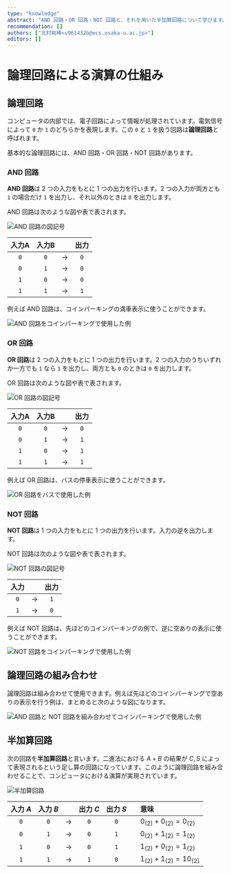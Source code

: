 ```yaml
---
type: "knowledge"
abstract: "AND 回路・OR 回路・NOT 回路と、それを用いた半加算回路について学びます。"
recommendation: []
authors: ["北村祐稀<u961432b@ecs.osaka-u.ac.jp>"]
editors: []
---
```


# 論理回路による演算の仕組み

## 論理回路

コンピュータの内部では、電子回路によって情報が処理されています。電気信号によって `0` か `1` のどちらかを表現します。この `0` と `1` を扱う回路は**論理回路**と呼ばれます。

基本的な論理回路には、AND 回路・OR 回路・NOT 回路があります。

### AND 回路

**AND 回路**は 2 つの入力をもとに 1 つの出力を行います。2 つの入力が両方とも `1` の場合だけ `1` を出力し、それ以外のときは `0` を出力します。

AND 回路は次のような図や表で表されます。

![AND 回路の図記号](/h30-informatics1/3-programming-a/images/circuits/and.drawio.svg)

| 入力A | 入力B |     | 出力 |
| :---: | :---: | :-: | :--: |
|  `0`  |  `0`  |  →  | `0`  |
|  `0`  |  `1`  |  →  | `0`  |
|  `1`  |  `0`  |  →  | `0`  |
|  `1`  |  `1`  |  →  | `1`  |

例えば AND 回路は、コインパーキングの満車表示に使うことができます。

![AND 回路をコインパーキングで使用した例](/h30-informatics1/3-programming-a/images/circuits/and-eg.drawio.svg)

### OR 回路

**OR 回路**は 2 つの入力をもとに 1 つの出力を行います。2 つの入力のうちいずれか一方でも `1` なら `1` を出力し、両方とも `0` のときは `0` を出力します。

OR 回路は次のような図や表で表されます。

![OR 回路の図記号](/h30-informatics1/3-programming-a/images/circuits/or.drawio.svg)

| 入力A | 入力B |     | 出力 |
| :---: | :---: | :-: | :--: |
|  `0`  |  `0`  |  →  | `0`  |
|  `0`  |  `1`  |  →  | `1`  |
|  `1`  |  `0`  |  →  | `1`  |
|  `1`  |  `1`  |  →  | `1`  |

例えば OR 回路は、バスの停車表示に使うことができます。

![OR 回路をバスで使用した例](/h30-informatics1/3-programming-a/images/circuits/or-eg.drawio.svg)

### NOT 回路

**NOT 回路**は 1 つの入力をもとに 1 つの出力を行います。入力の逆を出力します。

NOT 回路は次のような図や表で表されます。

![NOT 回路の図記号](/h30-informatics1/3-programming-a/images/circuits/not.drawio.svg)

| 入力 |     | 出力 |
| :--: | :-: | :--: |
| `0`  |  →  | `1`  |
| `1`  |  →  | `0`  |

例えば NOT 回路は、先ほどのコインパーキングの例で、逆に空ありの表示に使うことができます。

![NOT 回路をコインパーキングで使用した例](/h30-informatics1/3-programming-a/images/circuits/not-eg.drawio.svg)

## 論理回路の組み合わせ

論理回路は組み合わせて使用できます。例えば先ほどのコインパーキングで空ありの表示を行う例は、まとめると次のような図になります。

![AND 回路と NOT 回路を組み合わせてコインパーキングで使用した例](/h30-informatics1/3-programming-a/images/circuits/combination.drawio.svg)

## 半加算回路

次の回路を**半加算回路**と言います。二進法における $A + B$ の結果が $C, S$ によって表現されるという足し算の回路になっています。このように論理回路を組み合わせることで、コンピュータにおける演算が実現されています。

![半加算回路](/h30-informatics1/3-programming-a/images/circuits/half-adder.drawio.svg)

| 入力 $A$ | 入力 $B$ |     | 出力 $C$ | 出力 $S$ |     | 意味                           |
| :------: | :------: | :-: | :------: | :------: | :-: | :----------------------------- |
|   `0`    |   `0`    |  →  |   `0`    |   `0`    |     | $0_{(2)} + 0_{(2)} = 0_{(2)}$  |
|   `0`    |   `1`    |  →  |   `0`    |   `1`    |     | $0_{(2)} + 1_{(2)} = 1_{(2)}$  |
|   `1`    |   `0`    |  →  |   `0`    |   `1`    |     | $1_{(2)} + 0_{(2)} = 1_{(2)}$  |
|   `1`    |   `1`    |  →  |   `1`    |   `0`    |     | $1_{(2)} + 1_{(2)} = 10_{(2)}$ |
